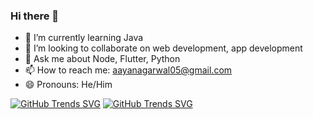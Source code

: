 ### Hi there 👋



- 🌱 I’m currently learning Java
- 👯 I’m looking to collaborate on web development, app development
- 💬 Ask me about Node, Flutter, Python
- 📫 How to reach me: aayanagarwal05@gmail.com
- 😄 Pronouns: He/Him

[![GitHub Trends SVG](https://api.githubtrends.io/user/svg/ion05/langs?time_range=one_year&use_percent=True&include_private=True&compact=True&theme=dark)](https://githubtrends.io)
[![GitHub Trends SVG](https://api.githubtrends.io/user/svg/ion05/repos?time_range=one_year&include_private=True&loc_metric=changed&theme=dark)](https://githubtrends.io)


